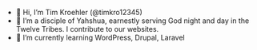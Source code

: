 - 👋 Hi, I’m Tim Kroehler (@timkro12345)
- 👀 I’m a disciple of Yahshua, earnestly serving God night and day in the Twelve Tribes.  I contribute to our websites.
- 🌱 I’m currently learning WordPress, Drupal, Laravel

<!---
timkro12345/timkro12345 is a ✨ special ✨ repository because its `README.md` (this file) appears on your GitHub profile.
You can click the Preview link to take a look at your changes.
--->

